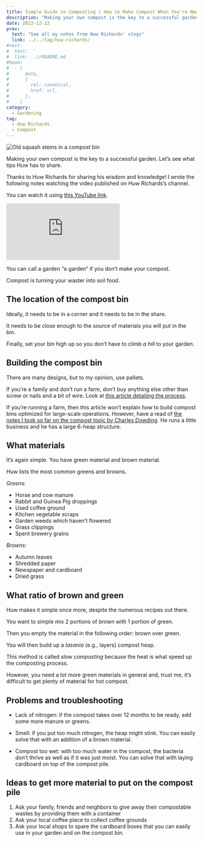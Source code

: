 ```yaml
---
title: Simple Guide to Composting | How to Make Compost When You're New to Composting, by Huw Richards
description: "Making your own compost is the key to a successful garden. Let's see what tips Huw has to share."
date: 2022-12-22
prev:
  text: "See all my notes from Huw Richards' vlogs"
  link: ../../tag/huw-richards/
#next:
#  text: ''
#  link: ..//README.md
#head:
#  - [
#      meta,
#      {
#        rel: canonical,
#        href: url,
#      },
#    ]
category:
  - Gardening
tag:
  - Huw Richards
  - Compost
---
```


![Old squash stems in a compost bin](/images/2022-12-22-old-squash-stems-in-a-compost-bin.jpg 'Credits: image taken from Huw Richards’s vlog')

Making your own compost is the key to a successful garden. Let’s see what tips Huw has to share.

Thanks to Huw Richards for sharing his wisdom and knowledge!
I wrote the following notes watching the video published on Huw Richards’s channel.

<!-- more -->

You can watch it using [this YouTube link](https://www.youtube.com/watch?v=kt6mIoKK6wE).

<!-- markdownlint-disable MD033 -->
<p class="newsletter-wrapper"><iframe class="newsletter-embed" src="https://iamjeremie.substack.com/embed" frameborder="0" scrolling="no"></iframe></p>

You can call a garden “a garden” if you don’t make your compost.

Compost is turning your waster into soil food.

## The location of the compost bin

Ideally, it needs to be in a corner and it needs to be in the share.

It needs to be close enough to the source of materials you will put in the bin.

Finally, set your bin high up so you don’t have to climb _a hill_ to your garden.

## Building the compost bin

There are many designs, but to my opinion, use pallets.

If you’re a family and don’t run a farm, don’t buy anything else other than screw or nails and a bit of wire. Look at [this article detailing the process](../2022-12-14-how-to-make-a-compost-bin-from-pallets-huw-richards/README.md).

If you’re running a farm, then this article won’t explain how to build compost bins optimized for large-scale operations. However, have a read of [the notes I took so far on the compost topic by Charles Dowding](../../tag/charles-dowding/). He runs a little business and he has a large 6-heap structure.

## What materials

It’s again simple. You have green material and brown material.

Huw lists the most common greens and browns.

_Greens:_

- Horse and cow manure
- Rabbit and Guinea Pig droppings
- Used coffee ground
- Kitchen vegetable scraps
- Garden weeds which haven’t flowered
- Grass clippings
- Spent brewery grains

_Browns:_

- Autumn leaves
- Shredded paper
- Newspaper and cardboard
- Dried grass

## What ratio of brown and green

Huw makes it simple once more, despite the numerous recipes out there.

You want to simple mix 2 portions of brown with 1 portion of green.

Then you empty the material in the following order: brown over green.

You will then build up a _lasania_ (e.g., layers) compost heap.

This method is called _slow composting_ because the heat is what speed up the composting process.

However, you need a lot more green materials in general and, trust me, it’s difficult to get plenty of material for hot compost.

## Problems and troubleshooting

- Lack of nitrogen: if the compost takes over 12 months to be ready, add some more manure or greens.

- Smell: if you put too much nitrogen, the heap might stink. You can easily solve that with an addition of a brown material.

- Compost too wet: with too much water in the compost, the bacteria don’t thrive as well as if it was just moist. You can solve that with laying cardboard on top of the compost pile.

## Ideas to get more material to put on the compost pile

1. Ask your family, friends and neighbors to give away their compostable wastes by providing them with a container
2. Ask your local coffee place to collect coffee grounds
3. Ask your local shops to spare the cardboard boxes that you can easily use in your garden and on the compost bin.
